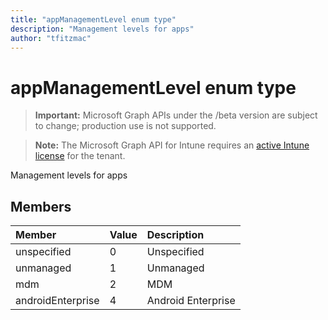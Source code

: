```yaml
---
title: "appManagementLevel enum type"
description: "Management levels for apps"
author: "tfitzmac"
---
```


# appManagementLevel enum type

> **Important:** Microsoft Graph APIs under the /beta version are subject to change; production use is not supported.

> **Note:** The Microsoft Graph API for Intune requires an [active Intune license](https://go.microsoft.com/fwlink/?linkid=839381) for the tenant.

Management levels for apps

## Members
|Member|Value|Description|
|:---|:---|:---|
|unspecified|0|Unspecified|
|unmanaged|1|Unmanaged|
|mdm|2|MDM|
|androidEnterprise|4|Android Enterprise|



